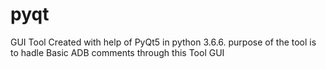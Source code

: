 # pyqt
GUI Tool Created with help of PyQt5 in python 3.6.6.
purpose of the tool is to hadle Basic ADB comments through this Tool GUI 
